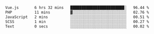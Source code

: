 <!--START_SECTION:waka-->

```txt
Vue.js       6 hrs 32 mins   ████████████████████████░   96.44 %
PHP          11 mins         ▓░░░░░░░░░░░░░░░░░░░░░░░░   02.76 %
JavaScript   2 mins          ░░░░░░░░░░░░░░░░░░░░░░░░░   00.51 %
SCSS         1 min           ░░░░░░░░░░░░░░░░░░░░░░░░░   00.27 %
Text         0 secs          ░░░░░░░░░░░░░░░░░░░░░░░░░   00.02 %
```

<!--END_SECTION:waka-->
